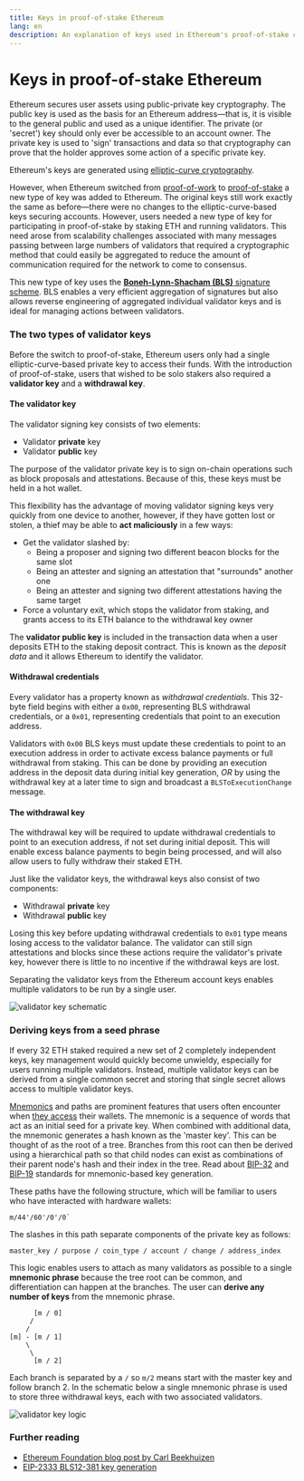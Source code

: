```yaml
---
title: Keys in proof-of-stake Ethereum
lang: en
description: An explanation of keys used in Ethereum's proof-of-stake consensus mechanism
---
```


# Keys in proof-of-stake Ethereum

Ethereum secures user assets using public-private key cryptography. The public key is used as the basis for an Ethereum address—that is, it is visible to the general public and used as a unique identifier. The private (or 'secret') key should only ever be accessible to an account owner. The private key is used to 'sign' transactions and data so that cryptography can prove that the holder approves some action of a specific private key.

Ethereum's keys are generated using [elliptic-curve cryptography](https://en.wikipedia.org/wiki/Elliptic-curve\_cryptography).

However, when Ethereum switched from [proof-of-work](../../pow/) to [proof-of-stake](../) a new type of key was added to Ethereum. The original keys still work exactly the same as before—there were no changes to the elliptic-curve-based keys securing accounts. However, users needed a new type of key for participating in proof-of-stake by staking ETH and running validators. This need arose from scalability challenges associated with many messages passing between large numbers of validators that required a cryptographic method that could easily be aggregated to reduce the amount of communication required for the network to come to consensus.

This new type of key uses the [**Boneh-Lynn-Shacham (BLS)** signature scheme](https://wikipedia.org/wiki/BLS\_digital\_signature). BLS enables a very efficient aggregation of signatures but also allows reverse engineering of aggregated individual validator keys and is ideal for managing actions between validators.

### The two types of validator keys <a href="#two-types-of-keys" id="two-types-of-keys"></a>

Before the switch to proof-of-stake, Ethereum users only had a single elliptic-curve-based private key to access their funds. With the introduction of proof-of-stake, users that wished to be solo stakers also required a **validator key** and a **withdrawal key**.

#### The validator key <a href="#validator-key" id="validator-key"></a>

The validator signing key consists of two elements:

* Validator **private** key
* Validator **public** key

The purpose of the validator private key is to sign on-chain operations such as block proposals and attestations. Because of this, these keys must be held in a hot wallet.

This flexibility has the advantage of moving validator signing keys very quickly from one device to another, however, if they have gotten lost or stolen, a thief may be able to **act maliciously** in a few ways:

* Get the validator slashed by:
  * Being a proposer and signing two different beacon blocks for the same slot
  * Being an attester and signing an attestation that "surrounds" another one
  * Being an attester and signing two different attestations having the same target
* Force a voluntary exit, which stops the validator from staking, and grants access to its ETH balance to the withdrawal key owner

The **validator public key** is included in the transaction data when a user deposits ETH to the staking deposit contract. This is known as the _deposit data_ and it allows Ethereum to identify the validator.

#### Withdrawal credentials <a href="#withdrawal-credentials" id="withdrawal-credentials"></a>

Every validator has a property known as _withdrawal credentials_. This 32-byte field begins with either a `0x00`, representing BLS withdrawal credentials, or a `0x01`, representing credentials that point to an execution address.

Validators with `0x00` BLS keys must update these credentials to point to an execution address in order to activate excess balance payments or full withdrawal from staking. This can be done by providing an execution address in the deposit data during initial key generation, _OR_ by using the withdrawal key at a later time to sign and broadcast a `BLSToExecutionChange` message.

#### The withdrawal key <a href="#withdrawal-key" id="withdrawal-key"></a>

The withdrawal key will be required to update withdrawal credentials to point to an execution address, if not set during initial deposit. This will enable excess balance payments to begin being processed, and will also allow users to fully withdraw their staked ETH.

Just like the validator keys, the withdrawal keys also consist of two components:

* Withdrawal **private** key
* Withdrawal **public** key

Losing this key before updating withdrawal credentials to `0x01` type means losing access to the validator balance. The validator can still sign attestations and blocks since these actions require the validator's private key, however there is little to no incentive if the withdrawal keys are lost.

Separating the validator keys from the Ethereum account keys enables multiple validators to be run by a single user.

![validator key schematic](../../../../../public/content/developers/docs/consensus-mechanisms/pos/keys/validator-key-schematic.png)

### Deriving keys from a seed phrase <a href="#deriving-keys-from-seed" id="deriving-keys-from-seed"></a>

If every 32 ETH staked required a new set of 2 completely independent keys, key management would quickly become unwieldy, especially for users running multiple validators. Instead, multiple validator keys can be derived from a single common secret and storing that single secret allows access to multiple validator keys.

[Mnemonics](https://en.bitcoinwiki.org/wiki/Mnemonic\_phrase) and paths are prominent features that users often encounter when [they access](https://ethereum.stackexchange.com/questions/19055/what-is-the-difference-between-m-44-60-0-0-and-m-44-60-0) their wallets. The mnemonic is a sequence of words that act as an initial seed for a private key. When combined with additional data, the mnemonic generates a hash known as the 'master key'. This can be thought of as the root of a tree. Branches from this root can then be derived using a hierarchical path so that child nodes can exist as combinations of their parent node's hash and their index in the tree. Read about [BIP-32](https://github.com/bitcoin/bips/blob/master/bip-0032.mediawiki) and [BIP-19](https://github.com/bitcoin/bips/blob/master/bip-0039.mediawiki) standards for mnemonic-based key generation.

These paths have the following structure, which will be familiar to users who have interacted with hardware wallets:

```
m/44'/60'/0'/0`
```

The slashes in this path separate components of the private key as follows:

```
master_key / purpose / coin_type / account / change / address_index
```

This logic enables users to attach as many validators as possible to a single **mnemonic phrase** because the tree root can be common, and differentiation can happen at the branches. The user can **derive any number of keys** from the mnemonic phrase.

```
      [m / 0]
     /
    /
[m] - [m / 1]
    \
     \
      [m / 2]
```

Each branch is separated by a `/` so `m/2` means start with the master key and follow branch 2. In the schematic below a single mnemonic phrase is used to store three withdrawal keys, each with two associated validators.

![validator key logic](../../../../../public/content/developers/docs/consensus-mechanisms/pos/keys/multiple-keys.png)

### Further reading <a href="#further-reading" id="further-reading"></a>

* [Ethereum Foundation blog post by Carl Beekhuizen](https://blog.ethereum.org/2020/05/21/keys/)
* [EIP-2333 BLS12-381 key generation](https://eips.ethereum.org/EIPS/eip-2333)
